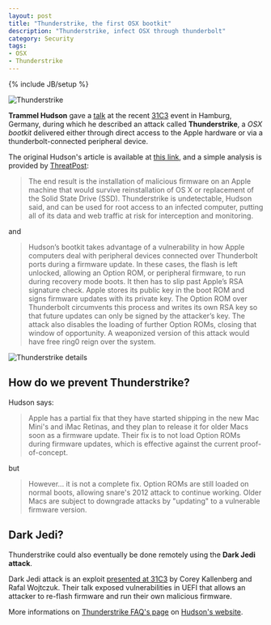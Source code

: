 ```yaml
---
layout: post
title: "Thunderstrike, the first OSX bootkit"
description: "Thunderstrike, infect OSX through thunderbolt"
category: Security
tags: 
- OSX
- Thunderstrike
---
```

{% include JB/setup %}

![Thunderstrike](https://farm9.static.flickr.com/8576/15519086824_abf2dc26bd.jpg)

<!-- more -->

**Trammel Hudson** gave a [talk](https://trmm.net/Thunderstrike_31c3#Summary) at the recent [31C3](http://events.ccc.de/congress/2014/wiki/Static:Main_Page) event in Hamburg, Germany, during which he described an attack called **Thunderstrike**, a *OSX bootkit* delivered either through direct access to the Apple hardware or via a thunderbolt-connected peripheral device.

The original Hudson's article is available at [this link](https://trmm.net/Thunderstrike_31c3), and a simple analysis is provided by [ThreatPost](http://threatpost.com/first-public-mac-os-x-firmware-bootkit-unleashed/110287):

>The end result is the installation of malicious firmware on an Apple machine that would survive reinstallation of OS X or replacement of the Solid State Drive (SSD). Thunderstrike is undetectable, Hudson said, and can be used for root access to an infected computer, putting all of its data and web traffic at risk for interception and monitoring.

and

>Hudson’s bootkit takes advantage of a vulnerability in how Apple computers deal with peripheral devices connected over Thunderbolt ports during a firmware update. In these cases, the flash is left unlocked, allowing an Option ROM, or peripheral firmware, to run during recovery mode boots. It then has to slip past Apple’s RSA signature check. Apple stores its public key in the boot ROM and signs firmware updates with its private key. The Option ROM over Thunderbolt circumvents this process and writes its own RSA key so that future updates can only be signed by the attacker’s key. The attack also disables the loading of further Option ROMs, closing that window of opportunity. A weaponized version of this attack would have free ring0 reign over the system.

![Thunderstrike details](https://farm8.static.flickr.com/7578/16141422325_56ea9c46f0.jpg)

How do we prevent Thunderstrike?
--
Hudson says:
>Apple has a partial fix that they have started shipping in the new Mac Mini's and iMac Retinas, and they plan to release it for older Macs soon as a firmware update. Their fix is to not load Option ROMs during firmware updates, which is effective against the current proof-of-concept.

but

>However... it is not a complete fix. Option ROMs are still loaded on normal boots, allowing snare's 2012 attack to continue working. Older Macs are subject to downgrade attacks by "updating" to a vulnerable firmware version.

Dark Jedi?
--
Thunderstrike could also eventually be done remotely using the **Dark Jedi attack**.

Dark Jedi attack is an exploit [presented at 31C3](http://events.ccc.de/congress/2014/Fahrplan/events/6129.html) by Corey Kallenberg and Rafal Wojtczuk. 
Their talk exposed vulnerabilities in UEFI that allows an attacker to re-flash firmware and run their own malicious firmware.

More informations on [Thunderstrike FAQ's page](https://trmm.net/Thunderstrike_FAQ) on [Hudson's website](https://trmm.net/).
